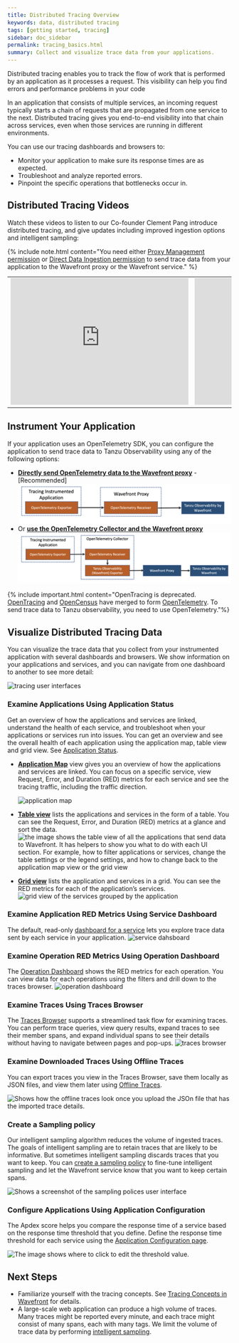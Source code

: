 ```yaml
---
title: Distributed Tracing Overview
keywords: data, distributed tracing
tags: [getting started, tracing]
sidebar: doc_sidebar
permalink: tracing_basics.html
summary: Collect and visualize trace data from your applications.
---
```


Distributed tracing enables you to track the flow of work that is performed by an application as it processes a request. This visibility can help you find errors and performance problems in your code

In an application that consists of multiple services, an incoming request typically starts a chain of requests that are propagated from one service to the next.  Distributed tracing gives you end-to-end visibility into that chain across services, even when those services are running in different environments.

You can use our tracing dashboards and browsers to:

* Monitor your application to make sure its response times are as expected.
* Troubleshoot and analyze reported errors.
* Pinpoint the specific operations that bottlenecks occur in.

## Distributed Tracing Videos

Watch these videos to listen to our Co-founder Clement Pang introduce distributed tracing, and give updates including improved ingestion options and intelligent sampling:

{% include note.html content="You need either [Proxy Management permission](permissions_overview.html) or [Direct Data Ingestion permission](permissions_overview.html) to send trace data from your application to the Wavefront proxy or the Wavefront service." %}

<table style="width: 100%;">
<tbody>
<tr><td width="50%"><iframe id="kmsembed-1_41gxt426" width="400" height="285" src="https://vmwaretv.vmware.com/embed/secure/iframe/entryId/1_41gxt426/uiConfId/49694343/st/0" class="kmsembed" allowfullscreen webkitallowfullscreen mozAllowFullScreen allow="autoplay *; fullscreen *; encrypted-media *" referrerPolicy="no-referrer-when-downgrade" frameborder="0" title="Tanzu Observability: Distributed Tracing 1"></iframe></td>
<td width="50%"><iframe id="kmsembed-1_1g01mwj2" width="400" height="285" src="https://vmwaretv.vmware.com/embed/secure/iframe/entryId/1_1g01mwj2/uiConfId/49694343/st/0" class="kmsembed" allowfullscreen webkitallowfullscreen mozAllowFullScreen allow="autoplay *; fullscreen *; encrypted-media *" referrerPolicy="no-referrer-when-downgrade"  frameborder="0" title="Distributed Tracing 2"></iframe></td>
</tr>
</tbody>
</table>

## Instrument Your Application

If your application uses an OpenTelemetry SDK, you can configure the application to send trace data to Tanzu Observability using any of the following options:

* [**Directly send OpenTelemetry data to the Wavefront proxy**](opentelemetry_tracing.html#directly-send-data-using-the-wavefront-proxy---recommended) - [Recommended]
  <img src="images/opentelemetry_proxy_tracing.png" alt="A data flow diagram that shows how the data flows from your application to the proxy, and then to Tanzu Observability" style="width:680px;"/>
* Or [**use the OpenTelemetry Collector and the Wavefront proxy**](opentelemetry_tracing.html#send-data-using-the-opentelemetry-collector-and-the-wavefront-proxy)
  ![A data flow diagram that shows how the data flows from your application to the collector, to the proxy, and then to Tanzu Observability](images/opentelemetry_collector_tracing.png)

{% include important.html content="OpenTracing is deprecated. [OpenTracing](https://opentracing.io/) and [OpenCensus](https://opencensus.io/) have merged to form [OpenTelemetry](https://opentelemetry.io/). To send trace data to Tanzu observability, you need to use OpenTelemetry."%}

## Visualize Distributed Tracing Data

You can visualize the trace data that you collect from your instrumented application with several dashboards and browsers. We show information on your applications and services, and you can navigate from one dashboard to another to see more detail:

<img src="images/tracing_ui.png" alt="tracing user interfaces"/>

### Examine Applications Using Application Status

Get an overview of how the applications and services are linked, understand the health of each service, and troubleshoot when your applications or services run into issues. You can get an overview and see the overall health of each application using the application map, table view and grid view. See [Application Status](tracing_ui_overview.html).

* [**Application Map**](tracing_ui_overview.html#application-map-features) view gives you an overview of how the applications and services are linked. You can focus on a specific service, view Request, Error, and Duration (RED) metrics for each service and see the tracing traffic, including the traffic direction.

  ![application map](/images/Application_map_intro.png)

* [**Table view**](tracing_ui_overview.html#table-view-features) lists the applications and services in the form of a table. You can see the Request, Error, and Duration (RED) metrics at a glance and sort the data.
  <img src="/images/tracing_table_view_intro.png" alt="the image shows the table view of all the applications that send data to Wavefront. It has helpers to show you what to do with each UI section. For example, how to filter applications or services, change the table settings or the legend settings, and how to change back to the application map view or the grid view"/>

* [**Grid view**](tracing_ui_overview.html#grid-view-features) lists the application and services in a grid. You can see the RED metrics for each of the application’s services.
  <img src="/images/tracing_grid_view_overview.png" alt="grid view of the services grouped by the application"/>

### Examine Application RED Metrics Using Service Dashboard

The default, read-only [dashboard for a service](tracing_service_dashboard.html) lets you explore trace data sent by each service in your application.
![service dahsboard](/images/service_dashboard_intro.png)

### Examine Operation RED Metrics Using Operation Dashboard

The [Operation Dashboard](tracing_operation_dashboard.html) shows the RED metrics for each operation. You can view data for each operations using the filters and drill down to the traces browser.
![operation dashboard](images/tracing_operations_dashboard_intro.png)

### Examine Traces Using Traces Browser

The [Traces Browser](tracing_traces_browser.html) supports a streamlined task flow for examining traces. You can perform trace queries, view query results, expand traces to see their member spans, and expand individual spans to see their details without having to navigate between pages and pop-ups.
![traces browser](/images/tracing_browser_intro.png)

### Examine Downloaded Traces Using Offline Traces

You can export traces you view in the Traces Browser, save them locally as JSON files, and view them later using [Offline Traces](tracing_view_offline_traces.html).

![Shows how the offline traces look once you upload the JSOn file that has the imported trace details.](images/tracing_offline_tracing_view.png)

### Create a Sampling policy

Our intelligent sampling algorithm reduces the volume of ingested traces. The goals of intelligent sampling are to retain traces that are likely to be informative. But sometimes intelligent sampling discards traces that you want to keep. You can [create a sampling policy](trace_sampling_policies.html) to fine-tune intelligent sampling and let the Wavefront service know that you want to keep certain spans.

![Shows a screenshot of the sampling polices user interface](images/tracing_sampling_policies.png)


### Configure Applications Using Application Configuration

The Apdex score helps you compare the response time of a service based on the response time threshold that you define. Define the response time threshold for each service using the <a href="tracing_apdex.html">Application Configuration page</a>.

![The image shows where to click to edit the threshold value.](images/tracing_edit_service_legend_settings.png)


## Next Steps

- Familiarize yourself with the tracing concepts. See [Tracing Concepts in Wavefront](trace_data_details.html) for details.
- A large-scale web application can produce a high volume of traces. Many traces might be reported every minute, and each trace might consist of many spans, each with many tags.  We limit the volume of trace data by performing [intelligent sampling](trace_data_sampling.html#intelligent-sampling).
